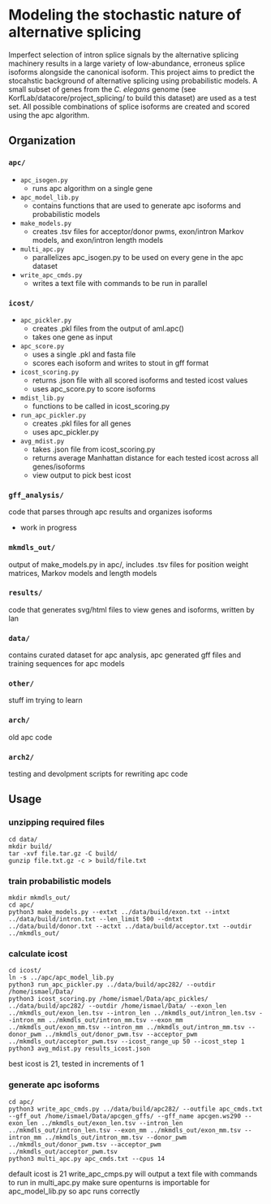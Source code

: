 # Modeling the stochastic nature of alternative splicing
Imperfect selection of intron splice signals by the alternative splicing machinery results in a large variety of low-abundance, erroneus splice isoforms alongside the canonical isoform. This project aims to predict the stocahstic background of alternative splicing using probabilistic models. A small subset of genes from the _C. elegans_ genome (see KorfLab/datacore/project_splicing/ to build this dataset) are used as a test set. All possible combinations of splice isoforms are created and scored using the apc algorithm.
## Organization
### ```apc/```
+ ```apc_isogen.py```
  + runs apc algorithm on a single gene
+ ```apc_model_lib.py```
  + contains functions that are used to generate apc isoforms and probabilistic models
+ ```make_models.py```
  + creates .tsv files for acceptor/donor pwms, exon/intron Markov models, and exon/intron length models
+ ```multi_apc.py```
  + parallelizes apc_isogen.py to be used on every gene in the apc dataset
+ ```write_apc_cmds.py```
  + writes a text file with commands to be run in parallel  	   
### ```icost/```
+ ```apc_pickler.py```
  + creates .pkl files from the output of aml.apc()
  + takes one gene as input
+ ```apc_score.py```
  + uses a single .pkl and fasta file
  + scores each isoform and writes to stout in gff format
+ ```icost_scoring.py```
  + returns .json file with all scored isoforms and tested icost values
  + uses apc_score.py to score isoforms
+ ```mdist_lib.py```
  + functions to be called in icost_scoring.py
+ ```run_apc_pickler.py```
  + creates .pkl files for all genes
  + uses apc_pickler.py
+ ```avg_mdist.py```
  + takes .json file from icost_scoring.py
  + returns average Manhattan distance for each tested icost across all genes/isoforms
  + view output to pick best icost
### ```gff_analysis/```
code that parses through apc results and organizes isoforms
+ work in progress
### ```mkmdls_out/```
output of make_models.py in apc/, includes .tsv files for position weight matrices, Markov models and length models
### ```results/```
code that generates svg/html files to view genes and isoforms, written by Ian
### ```data/```
contains curated dataset for apc analysis, apc generated gff files and training sequences for apc models
### ```other/```
stuff im trying to learn
### ```arch/```
old apc code
### ```arch2/```
testing and devolpment scripts for rewriting apc code
## Usage
### unzipping required files
```
cd data/
mkdir build/
tar -xvf file.tar.gz -C build/
gunzip file.txt.gz -c > build/file.txt
```
### train probabilistic models
```
mkdir mkmdls_out/
cd apc/
python3 make_models.py --extxt ../data/build/exon.txt --intxt ../data/build/intron.txt --len_limit 500 --dntxt ../data/build/donor.txt --actxt ../data/build/acceptor.txt --outdir ../mkmdls_out/
```
### calculate icost
```
cd icost/
ln -s ../apc/apc_model_lib.py
python3 run_apc_pickler.py ../data/build/apc282/ --outdir /home/ismael/Data/
python3 icost_scoring.py /home/ismael/Data/apc_pickles/ ../data/build/apc282/ --outdir /home/ismael/Data/ --exon_len ../mkmdls_out/exon_len.tsv --intron_len ../mkmdls_out/intron_len.tsv --intron_mm ../mkmdls_out/intron_mm.tsv --exon_mm ../mkmdls_out/exon_mm.tsv --intron_mm ../mkmdls_out/intron_mm.tsv --donor_pwm ../mkmdls_out/donor_pwm.tsv --acceptor_pwm ../mkmdls_out/acceptor_pwm.tsv --icost_range_up 50 --icost_step 1
python3 avg_mdist.py results_icost.json
```
best icost is 21, tested in increments of 1
### generate apc isoforms
```
cd apc/
python3 write_apc_cmds.py ../data/build/apc282/ --outfile apc_cmds.txt --gff_out /home/ismael/Data/apcgen_gffs/ --gff_name apcgen.ws290 --exon_len ../mkmdls_out/exon_len.tsv --intron_len ../mkmdls_out/intron_len.tsv --exon_mm ../mkmdls_out/exon_mm.tsv --intron_mm ../mkmdls_out/intron_mm.tsv --donor_pwm ../mkmdls_out/donor_pwm.tsv --acceptor_pwm ../mkmdls_out/acceptor_pwm.tsv
python3 multi_apc.py apc_cmds.txt --cpus 14
```
default icost is 21
write_apc_cmps.py will output a text file with commands to run in multi_apc.py
make sure openturns is importable for apc_model_lib.py so apc runs correctly






